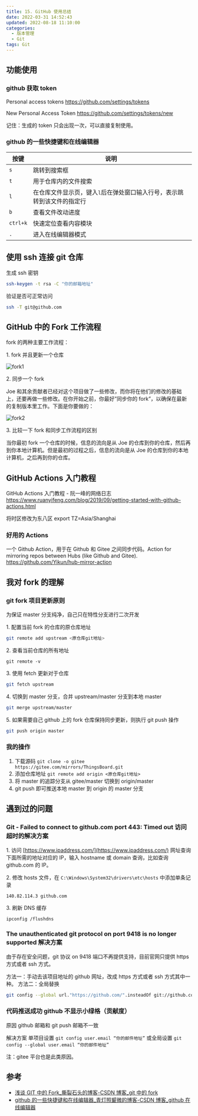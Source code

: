 ```yaml
---
title: 15. GitHub 使用总结
date: 2022-03-31 14:52:43
updated: 2022-08-18 11:10:00
categories:
  - 版本管理
  - Git
tags: Git
---
```


## 功能使用

### github 获取 token

Personal access tokens
<https://github.com/settings/tokens>

New Personal Access Token
<https://github.com/settings/tokens/new>

记住：生成的 token 只会出现一次，可以直接复制使用。

### github 的一些快捷键和在线编辑器

| 按键     | 说明                                                                    |
| -------- | ----------------------------------------------------------------------- |
| `s`      | 跳转到搜索框                                                            |
| `t`      | 用于仓库内的文件搜索                                                    |
| `l`      | 在仓库文件显示页，键入`l`后在弹处窗口输入行号，表示跳转到该文件的指定行 |
| `b`      | 查看文件改动进度                                                        |
| `ctrl+k` | 快速定位查看内容模块                                                    |
| `.`      | 进入在线编辑器模式                                                      |

## 使用 ssh 连接 git 仓库

生成 ssh 密钥

```sh
ssh-keygen -t rsa -C "你的邮箱地址"
```

验证是否可正常访问

```sh
ssh -T git@github.com
```

## GitHub 中的 Fork 工作流程

fork 的两种主要工作流程：

1\. fork 并且更新一个仓库

![fork1](/images/版本管理-Git/15-GitHub-使用总结/fork1.png)

2\. 同步一个 fork

Joe 和其余贡献者已经对这个项目做了一些修改，而你将在他们的修改的基础上，还要再做一些修改。在你开始之前，你最好”同步你的 fork”，以确保在最新的复制版本里工作。下面是你要做的：

![fork2](/images/版本管理-Git/15-GitHub-使用总结/fork2.png)

3\. 比较一下 fork 和同步工作流程的区别

当你最初 fork 一个仓库的时候，信息的流向是从 Joe 的仓库到你的仓库，然后再到你本地计算机。但是最初的过程之后，信息的流向是从 Joe 的仓库到你的本地计算机，之后再到你的仓库。

<!-- more -->

## GitHub Actions 入门教程

GitHub Actions 入门教程 - 阮一峰的网络日志
<https://www.ruanyifeng.com/blog/2019/09/getting-started-with-github-actions.html>

将时区修改为东八区
export TZ=Asia/Shanghai

### 好用的 Actions

一个 Github Action，用于在 Github 和 Gitee 之间同步代码。Action for mirroring repos between Hubs (like Github and Gitee).
<https://github.com/Yikun/hub-mirror-action>

## 我对 fork 的理解

### git fork 项目更新原则

为保证 master 分支纯净，自己只在特性分支进行二次开发

1\. 配置当前 fork 的仓库的原仓库地址

```sh
git remote add upstream <原仓库git地址>
```

2\. 查看当前仓库的所有地址

```shh
git remote -v
```

3\. 使用 fetch 更新对于仓库

```sh
git fetch upstream
```

4\. 切换到 master 分支，合并 upstream/master 分支到本地 master

```sh
git merge upstream/master
```

5\. 如果需要自己 github 上的 fork 仓库保持同步更新，则执行 git push 操作

```sh
git push origin master
```

### 我的操作

1. 下载源码 `git clone -o gitee https://gitee.com/mirrors/ThingsBoard.git`
2. 添加仓库地址 `git remote add origin <原仓库git地址>`
3. 将 master 的追踪分支从 gitee/master 切换到 origin/master
4. git push 即可推送本地 master 到 origin 的 master 分支

## 遇到过的问题

### Git - Failed to connect to github.com port 443: Timed out 访问超时的解决方案

1\. 访问 [https://www.ipaddress.com/](https://www.ipaddress.com/) 网址查询下面所需的地址对应的 IP，输入 hostname 或 domain 查询，比如查询 github.com 的 IP。

2\. 修改 hosts 文件，在 `C:\Windows\System32\drivers\etc\hosts` 中添加单条记录

```text
140.82.114.3 github.com
```

3\. 刷新 DNS 缓存

```sh
ipconfig /flushdns
```

### The unauthenticated git protocol on port 9418 is no longer supported 解决方案

由于存在安全问题，git 协议 on 9418 端口不再提供支持，目前官网只提供 https 方式或者 ssh 方式。

方法一：手动去该项目地址的 github 网址，改成 https 方式或者 ssh 方式其中一种。
方法二：全局替换

```sh
git config --global url."https://github.com/".insteadOf git://github.com/
```

### 代码推送成功 github 不显示小绿格（贡献度）

原因
github 邮箱和 git push 邮箱不一致

解决方案
单项目设置 `git config user.email “你的邮件地址”`
或全局设置 `git config --global user.email “你的邮件地址”`

注：gitee 平台也是此类原因。

## 参考

* [浅谈 GIT 中的 Fork\_撕裂石头的博客-CSDN 博客\_git 中的 fork](https://blog.csdn.net/qq_29947967/article/details/80519113)
* [github 的一些快捷键和在线编辑器\_青灯照颦微的博客-CSDN 博客\_github 在线编辑器](https://blog.csdn.net/sinat_32872729/article/details/125191720)
